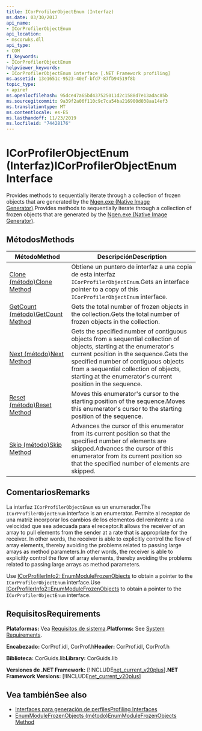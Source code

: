 ```yaml
---
title: ICorProfilerObjectEnum (Interfaz)
ms.date: 03/30/2017
api_name:
- ICorProfilerObjectEnum
api_location:
- mscorwks.dll
api_type:
- COM
f1_keywords:
- ICorProfilerObjectEnum
helpviewer_keywords:
- ICorProfilerObjectEnum interface [.NET Framework profiling]
ms.assetid: 13e1651c-9523-40ef-bfd7-87fb94519f8b
topic_type:
- apiref
ms.openlocfilehash: 95dce47a65bd437525011d2c1588d7e13adac85b
ms.sourcegitcommit: 9a39f2a06f110c9c7ca54ba216900d038aa14ef3
ms.translationtype: MT
ms.contentlocale: es-ES
ms.lasthandoff: 11/23/2019
ms.locfileid: "74428176"
---
```

# <a name="icorprofilerobjectenum-interface"></a><span data-ttu-id="198e5-102">ICorProfilerObjectEnum (Interfaz)</span><span class="sxs-lookup"><span data-stu-id="198e5-102">ICorProfilerObjectEnum Interface</span></span>
<span data-ttu-id="198e5-103">Provides methods to sequentially iterate through a collection of frozen objects that are generated by the [Ngen.exe (Native Image Generator)](../../../../docs/framework/tools/ngen-exe-native-image-generator.md).</span><span class="sxs-lookup"><span data-stu-id="198e5-103">Provides methods to sequentially iterate through a collection of frozen objects that are generated by the [Ngen.exe (Native Image Generator)](../../../../docs/framework/tools/ngen-exe-native-image-generator.md).</span></span>  
  
## <a name="methods"></a><span data-ttu-id="198e5-104">Métodos</span><span class="sxs-lookup"><span data-stu-id="198e5-104">Methods</span></span>  
  
|<span data-ttu-id="198e5-105">Método</span><span class="sxs-lookup"><span data-stu-id="198e5-105">Method</span></span>|<span data-ttu-id="198e5-106">Descripción</span><span class="sxs-lookup"><span data-stu-id="198e5-106">Description</span></span>|  
|------------|-----------------|  
|[<span data-ttu-id="198e5-107">Clone (método)</span><span class="sxs-lookup"><span data-stu-id="198e5-107">Clone Method</span></span>](../../../../docs/framework/unmanaged-api/profiling/icorprofilerobjectenum-clone-method.md)|<span data-ttu-id="198e5-108">Obtiene un puntero de interfaz a una copia de esta interfaz `ICorProfilerObjectEnum`.</span><span class="sxs-lookup"><span data-stu-id="198e5-108">Gets an interface pointer to a copy of this `ICorProfilerObjectEnum` interface.</span></span>|  
|[<span data-ttu-id="198e5-109">GetCount (método)</span><span class="sxs-lookup"><span data-stu-id="198e5-109">GetCount Method</span></span>](../../../../docs/framework/unmanaged-api/profiling/icorprofilerobjectenum-getcount-method.md)|<span data-ttu-id="198e5-110">Gets the total number of frozen objects in the collection.</span><span class="sxs-lookup"><span data-stu-id="198e5-110">Gets the total number of frozen objects in the collection.</span></span>|  
|[<span data-ttu-id="198e5-111">Next (método)</span><span class="sxs-lookup"><span data-stu-id="198e5-111">Next Method</span></span>](../../../../docs/framework/unmanaged-api/profiling/icorprofilerobjectenum-next-method.md)|<span data-ttu-id="198e5-112">Gets the specified number of contiguous objects from a sequential collection of objects, starting at the enumerator's current position in the sequence.</span><span class="sxs-lookup"><span data-stu-id="198e5-112">Gets the specified number of contiguous objects from a sequential collection of objects, starting at the enumerator's current position in the sequence.</span></span>|  
|[<span data-ttu-id="198e5-113">Reset (método)</span><span class="sxs-lookup"><span data-stu-id="198e5-113">Reset Method</span></span>](../../../../docs/framework/unmanaged-api/profiling/icorprofilerobjectenum-reset-method.md)|<span data-ttu-id="198e5-114">Moves this enumerator's cursor to the starting position of the sequence.</span><span class="sxs-lookup"><span data-stu-id="198e5-114">Moves this enumerator's cursor to the starting position of the sequence.</span></span>|  
|[<span data-ttu-id="198e5-115">Skip (método)</span><span class="sxs-lookup"><span data-stu-id="198e5-115">Skip Method</span></span>](../../../../docs/framework/unmanaged-api/profiling/icorprofilerobjectenum-skip-method.md)|<span data-ttu-id="198e5-116">Advances the cursor of this enumerator from its current position so that the specified number of elements are skipped.</span><span class="sxs-lookup"><span data-stu-id="198e5-116">Advances the cursor of this enumerator from its current position so that the specified number of elements are skipped.</span></span>|  
  
## <a name="remarks"></a><span data-ttu-id="198e5-117">Comentarios</span><span class="sxs-lookup"><span data-stu-id="198e5-117">Remarks</span></span>  
 <span data-ttu-id="198e5-118">La interfaz `ICorProfilerObjectEnum` es un enumerador.</span><span class="sxs-lookup"><span data-stu-id="198e5-118">The `ICorProfilerObjectEnum` interface is an enumerator.</span></span> <span data-ttu-id="198e5-119">Permite al receptor de una matriz incorporar los cambios de los elementos del remitente a una velocidad que sea adecuada para el receptor.</span><span class="sxs-lookup"><span data-stu-id="198e5-119">It allows the receiver of an array to pull elements from the sender at a rate that is appropriate for the receiver.</span></span> <span data-ttu-id="198e5-120">In other words, the receiver is able to explicitly control the flow of array elements, thereby avoiding the problems related to passing large arrays as method parameters.</span><span class="sxs-lookup"><span data-stu-id="198e5-120">In other words, the receiver is able to explicitly control the flow of array elements, thereby avoiding the problems related to passing large arrays as method parameters.</span></span>  
  
 <span data-ttu-id="198e5-121">Use [ICorProfilerInfo2::EnumModuleFrozenObjects](../../../../docs/framework/unmanaged-api/profiling/icorprofilerinfo2-enummodulefrozenobjects-method.md) to obtain a pointer to the `ICorProfilerObjectEnum` interface.</span><span class="sxs-lookup"><span data-stu-id="198e5-121">Use [ICorProfilerInfo2::EnumModuleFrozenObjects](../../../../docs/framework/unmanaged-api/profiling/icorprofilerinfo2-enummodulefrozenobjects-method.md) to obtain a pointer to the `ICorProfilerObjectEnum` interface.</span></span>  
  
## <a name="requirements"></a><span data-ttu-id="198e5-122">Requisitos</span><span class="sxs-lookup"><span data-stu-id="198e5-122">Requirements</span></span>  
 <span data-ttu-id="198e5-123">**Plataformas:** Vea [Requisitos de sistema](../../../../docs/framework/get-started/system-requirements.md).</span><span class="sxs-lookup"><span data-stu-id="198e5-123">**Platforms:** See [System Requirements](../../../../docs/framework/get-started/system-requirements.md).</span></span>  
  
 <span data-ttu-id="198e5-124">**Encabezado:** CorProf.idl, CorProf.h</span><span class="sxs-lookup"><span data-stu-id="198e5-124">**Header:** CorProf.idl, CorProf.h</span></span>  
  
 <span data-ttu-id="198e5-125">**Biblioteca:** CorGuids.lib</span><span class="sxs-lookup"><span data-stu-id="198e5-125">**Library:** CorGuids.lib</span></span>  
  
 <span data-ttu-id="198e5-126">**Versiones de .NET Framework:** [!INCLUDE[net_current_v20plus](../../../../includes/net-current-v20plus-md.md)]</span><span class="sxs-lookup"><span data-stu-id="198e5-126">**.NET Framework Versions:** [!INCLUDE[net_current_v20plus](../../../../includes/net-current-v20plus-md.md)]</span></span>  
  
## <a name="see-also"></a><span data-ttu-id="198e5-127">Vea también</span><span class="sxs-lookup"><span data-stu-id="198e5-127">See also</span></span>

- [<span data-ttu-id="198e5-128">Interfaces para generación de perfiles</span><span class="sxs-lookup"><span data-stu-id="198e5-128">Profiling Interfaces</span></span>](../../../../docs/framework/unmanaged-api/profiling/profiling-interfaces.md)
- [<span data-ttu-id="198e5-129">EnumModuleFrozenObjects (método)</span><span class="sxs-lookup"><span data-stu-id="198e5-129">EnumModuleFrozenObjects Method</span></span>](../../../../docs/framework/unmanaged-api/profiling/icorprofilerinfo2-enummodulefrozenobjects-method.md)
